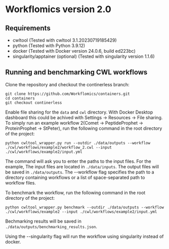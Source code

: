 
# Workflomics version 2.0

## Requirements
- cwltool (Tested with cwltool 3.1.20230719185429)
- python (Tested with Python 3.9.12)
- docker (Tested with Docker version 24.0.6, build ed223bc)
- singularity/apptainer (optional) (Tested with singularity version 1.1.6)


## Running and benchmarking CWL workflows

Clone the repository and checkout the continerless branch:
```
git clone https://github.com/Workflomics/containers.git
cd containers
git checkout continerless
```

Enable file sharing for the `data` and `cwl` directory. With Docker Desktop dashboard this could be achived with Settings -> Resources -> File sharing. To simply run an example workflow 2(Comet -> PeptideProphet -> ProteinProphet -> StPeter), run the following command in the root directory of the project:
 
```
python cwltool_wrapper.py run --outdir ./data/outputs --workflow ./cwl/workflows/example2/workflow_2.cwl --input ./cwl/workflows/example2/input.yml
```
The command will ask you to enter the paths to the input files. For the example, The input files are located in `./data/inputs`. The output files will be saved in `./data/outputs`. The --workflow flag specifies the path to a directory containing workflows or a list of space-separated path to workflow files.

To benchmark the workflow, run the following command in the root directory of the project:

```
python cwltool_wrapper.py benchmark --outdir ./data/outputs --workflow ./cwl/workflows/example2 --input ./cwl/workflows/example2/input.yml
```

Bechmarking results will be saved in `./data/outputs/benchmarking_results.json`. 

Using the --singularity flag will run the workflow using singularity instead of docker.
